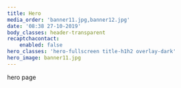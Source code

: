```yaml
---
title: Hero
media_order: 'banner11.jpg,banner12.jpg'
date: '08:38 27-10-2019'
body_classes: header-transparent
recaptchacontact:
    enabled: false
hero_classes: 'hero-fullscreen title-h1h2 overlay-dark'
hero_image: banner11.jpg
---
```


hero page